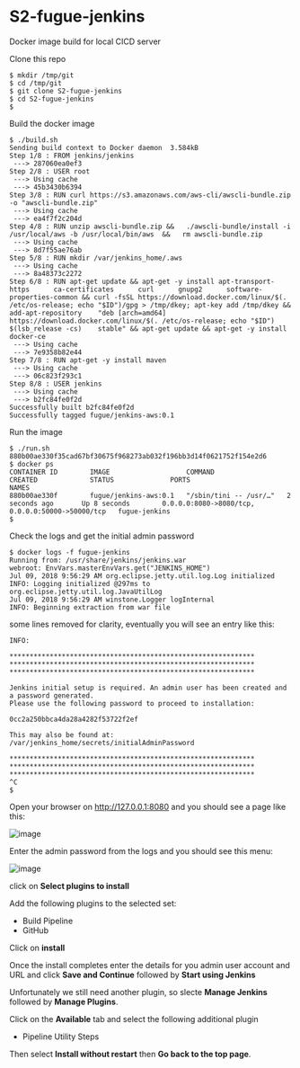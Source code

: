 # S2-fugue-jenkins
Docker image build for local CICD server

Clone this repo

```
$ mkdir /tmp/git
$ cd /tmp/git
$ git clone S2-fugue-jenkins
$ cd S2-fugue-jenkins
$
```

Build the docker image

```
$ ./build.sh
Sending build context to Docker daemon  3.584kB
Step 1/8 : FROM jenkins/jenkins
 ---> 287060ea0ef3
Step 2/8 : USER root
 ---> Using cache
 ---> 45b3430b6394
Step 3/8 : RUN curl https://s3.amazonaws.com/aws-cli/awscli-bundle.zip -o "awscli-bundle.zip"
 ---> Using cache
 ---> ea4f7f2c204d
Step 4/8 : RUN unzip awscli-bundle.zip &&   ./awscli-bundle/install -i /usr/local/aws -b /usr/local/bin/aws  &&   rm awscli-bundle.zip
 ---> Using cache
 ---> 8d7f55ae76ab
Step 5/8 : RUN mkdir /var/jenkins_home/.aws
 ---> Using cache
 ---> 8a48373c2272
Step 6/8 : RUN apt-get update && apt-get -y install apt-transport-https      ca-certificates      curl      gnupg2      software-properties-common && curl -fsSL https://download.docker.com/linux/$(. /etc/os-release; echo "$ID")/gpg > /tmp/dkey; apt-key add /tmp/dkey && add-apt-repository    "deb [arch=amd64] https://download.docker.com/linux/$(. /etc/os-release; echo "$ID")    $(lsb_release -cs)    stable" && apt-get update && apt-get -y install docker-ce
 ---> Using cache
 ---> 7e9358b82e44
Step 7/8 : RUN apt-get -y install maven
 ---> Using cache
 ---> 06c823f293c1
Step 8/8 : USER jenkins
 ---> Using cache
 ---> b2fc84fe0f2d
Successfully built b2fc84fe0f2d
Successfully tagged fugue/jenkins-aws:0.1
```

Run the image

```
$ ./run.sh
880b00ae330f35cad67bf30675f968273ab032f196bb3d14f0621752f154e2d6
$ docker ps
CONTAINER ID        IMAGE                   COMMAND                  CREATED             STATUS              PORTS                                              NAMES
880b00ae330f        fugue/jenkins-aws:0.1   "/sbin/tini -- /usr/…"   2 seconds ago       Up 8 seconds        0.0.0.0:8080->8080/tcp, 0.0.0.0:50000->50000/tcp   fugue-jenkins
$
```

Check the logs and get the initial admin password

```
$ docker logs -f fugue-jenkins
Running from: /usr/share/jenkins/jenkins.war
webroot: EnvVars.masterEnvVars.get("JENKINS_HOME")
Jul 09, 2018 9:56:29 AM org.eclipse.jetty.util.log.Log initialized
INFO: Logging initialized @297ms to org.eclipse.jetty.util.log.JavaUtilLog
Jul 09, 2018 9:56:29 AM winstone.Logger logInternal
INFO: Beginning extraction from war file

```
some lines removed for clarity, eventually you will see an entry like this:

```
INFO: 

*************************************************************
*************************************************************
*************************************************************

Jenkins initial setup is required. An admin user has been created and a password generated.
Please use the following password to proceed to installation:

0cc2a250bbca4da28a4282f53722f2ef

This may also be found at: /var/jenkins_home/secrets/initialAdminPassword

*************************************************************
*************************************************************
*************************************************************
^C
$
```
Open your browser on http://127.0.0.1:8080 and you should see a page like this:

![image](https://user-images.githubusercontent.com/14877967/42444352-c1cbe094-8367-11e8-904e-57e0845062df.png)

Enter the admin password from the logs and you should see this menu:

![image](https://user-images.githubusercontent.com/14877967/42444455-1106b9cc-8368-11e8-88d3-67b25172852c.png)

click on **Select plugins to install**

Add the following plugins to the selected set:

+ Build Pipeline
+ GitHub

Click on **install**

Once the install completes enter the details for you admin user account and URL and click **Save and Continue** followed by **Start using Jenkins**

Unfortunately we still need another plugin, so slecte **Manage Jenkins** followed by **Manage Plugins**.

Click on the **Available** tab and select the following additional plugin

+ Pipeline Utility Steps

Then select **Install without restart** then **Go back to the top page**.




